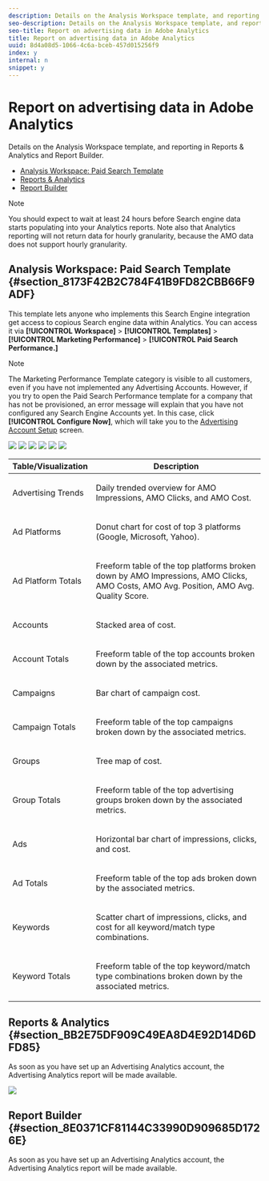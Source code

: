 ```yaml
---
description: Details on the Analysis Workspace template, and reporting in Reports & Analytics and Report Builder.
seo-description: Details on the Analysis Workspace template, and reporting in Reports & Analytics and Report Builder.
seo-title: Report on advertising data in Adobe Analytics
title: Report on advertising data in Adobe Analytics
uuid: 8d4a08d5-1066-4c6a-bceb-457d015256f9
index: y
internal: n
snippet: y
---
```


# Report on advertising data in Adobe Analytics

Details on the Analysis Workspace template, and reporting in Reports & Analytics and Report Builder.

* [Analysis Workspace: Paid Search Template](../../../integrate/c-advertising-analytics/c-adanalytics-workflow/aa-report-ad-data-an.md#section_8173F42B2C784F41B9FD82CBB66F9ADF) 
* [Reports & Analytics](../../../integrate/c-advertising-analytics/c-adanalytics-workflow/aa-report-ad-data-an.md#section_BB2E75DF909C49EA8D4E92D14D6DFD85) 
* [Report Builder](../../../integrate/c-advertising-analytics/c-adanalytics-workflow/aa-report-ad-data-an.md#section_8E0371CF81144C33990D909685D1726E)

>[!NOTE]
>
>You should expect to wait at least 24 hours before Search engine data starts populating into your Analytics reports. Note also that Analytics reporting will not return data for hourly granularity, because the AMO data does not support hourly granularity.

## Analysis Workspace: Paid Search Template {#section_8173F42B2C784F41B9FD82CBB66F9ADF}

This template lets anyone who implements this Search Engine integration get access to copious Search engine data within Analytics. You can access it via **[!UICONTROL Workspace]** > **[!UICONTROL Templates]** > **[!UICONTROL Marketing Performance]** > **[!UICONTROL Paid Search Performance.]**

>[!NOTE]
>
>The Marketing Performance Template category is visible to all customers, even if you have not implemented any Advertising Accounts. However, if you try to open the Paid Search Performance template for a company that has not be provisioned, an error message will explain that you have not configured any Search Engine Accounts yet. In this case, click **[!UICONTROL Configure Now]**, which will take you to the [Advertising Account Setup](../../../integrate/c-advertising-analytics/c-adanalytics-workflow/aa-create-ad-account.md#concept_1958E8C15C334E8B9DC510EC8D5DCA7C) screen.

![](assets/aa_aw.png)  ![](assets/aa_aw2.png) ![](assets/aa_aw3.png) ![](assets/aa_aw4.png)  ![](assets/aa_aw5.png) ![](assets/aa_aw6.png)

<table id="table_3EE6A56CCE6F4AA8AA0C61FD3C0169EE"> 
 <thead> 
  <tr> 
   <th colname="col1" class="entry"> Table/Visualization </th> 
   <th colname="col2" class="entry"> Description </th> 
  </tr>
 </thead>
 <tbody> 
  <tr> 
   <td colname="col1"> <p>Advertising Trends </p> </td> 
   <td colname="col2"> <p>Daily trended overview for AMO Impressions, AMO Clicks, and AMO Cost. </p> </td> 
  </tr> 
  <tr> 
   <td colname="col1"> <p>Ad Platforms </p> </td> 
   <td colname="col2"> <p>Donut chart for cost of top 3 platforms (Google, Microsoft, Yahoo). </p> </td> 
  </tr> 
  <tr> 
   <td colname="col1"> <p>Ad Platform Totals </p> </td> 
   <td colname="col2"> <p>Freeform table of the top platforms broken down by AMO Impressions, AMO Clicks, AMO Costs, AMO Avg. Position, AMO Avg. Quality Score. </p> </td> 
  </tr> 
  <tr> 
   <td colname="col1"> <p>Accounts </p> </td> 
   <td colname="col2"> <p>Stacked area of cost. </p> </td> 
  </tr> 
  <tr> 
   <td colname="col1"> <p>Account Totals </p> </td> 
   <td colname="col2"> <p>Freeform table of the top accounts broken down by the associated metrics. </p> </td> 
  </tr> 
  <tr> 
   <td colname="col1"> <p>Campaigns </p> </td> 
   <td colname="col2"> <p>Bar chart of campaign cost. </p> </td> 
  </tr> 
  <tr> 
   <td colname="col1"> <p>Campaign Totals </p> </td> 
   <td colname="col2"> <p>Freeform table of the top campaigns broken down by the associated metrics. </p> </td> 
  </tr> 
  <tr> 
   <td colname="col1"> <p>Groups </p> </td> 
   <td colname="col2"> <p>Tree map of cost. </p> </td> 
  </tr> 
  <tr> 
   <td colname="col1"> <p>Group Totals </p> </td> 
   <td colname="col2"> <p>Freeform table of the top advertising groups broken down by the associated metrics. </p> </td> 
  </tr> 
  <tr> 
   <td colname="col1"> <p>Ads </p> </td> 
   <td colname="col2"> <p>Horizontal bar chart of impressions, clicks, and cost. </p> </td> 
  </tr> 
  <tr> 
   <td colname="col1"> <p>Ad Totals </p> </td> 
   <td colname="col2"> <p>Freeform table of the top ads broken down by the associated metrics. </p> </td> 
  </tr> 
  <tr> 
   <td colname="col1"> <p>Keywords </p> </td> 
   <td colname="col2"> <p>Scatter chart of impressions, clicks, and cost for all keyword/match type combinations. </p> </td> 
  </tr> 
  <tr> 
   <td colname="col1"> <p>Keyword Totals </p> </td> 
   <td colname="col2"> <p>Freeform table of the top keyword/match type combinations broken down by the associated metrics. </p> </td> 
  </tr> 
 </tbody> 
</table>

## Reports & Analytics {#section_BB2E75DF909C49EA8D4E92D14D6DFD85}

As soon as you have set up an Advertising Analytics account, the Advertising Analytics report will be made available.

![](assets/aa_randa.png)

## Report Builder {#section_8E0371CF81144C33990D909685D1726E}

As soon as you have set up an Advertising Analytics account, the Advertising Analytics report will be made available. 
